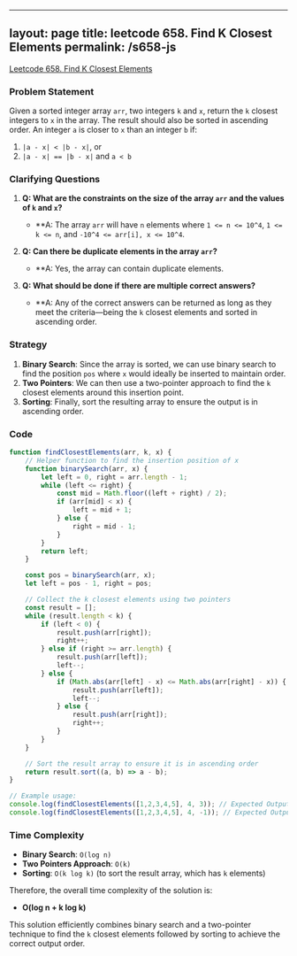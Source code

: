 
---
layout: page
title: leetcode 658. Find K Closest Elements
permalink: /s658-js
---
[Leetcode 658. Find K Closest Elements](https://algoadvance.github.io/algoadvance/l658)
### Problem Statement
Given a sorted integer array `arr`, two integers `k` and `x`, return the `k` closest integers to `x` in the array. The result should also be sorted in ascending order. An integer `a` is closer to `x` than an integer `b` if:
1. `|a - x| < |b - x|`, or
2. `|a - x| == |b - x|` and `a < b`

### Clarifying Questions
1. **Q: What are the constraints on the size of the array `arr` and the values of `k` and `x`?**
   - **A: The array `arr` will have `n` elements where `1 <= n <= 10^4`, `1 <= k <= n`, and `-10^4 <= arr[i], x <= 10^4`.

2. **Q: Can there be duplicate elements in the array `arr`?**
   - **A: Yes, the array can contain duplicate elements.

3. **Q: What should be done if there are multiple correct answers?**
   - **A: Any of the correct answers can be returned as long as they meet the criteria—being the `k` closest elements and sorted in ascending order.

### Strategy
1. **Binary Search**: Since the array is sorted, we can use binary search to find the position `pos` where `x` would ideally be inserted to maintain order.
2. **Two Pointers**: We can then use a two-pointer approach to find the `k` closest elements around this insertion point.
3. **Sorting**: Finally, sort the resulting array to ensure the output is in ascending order.

### Code

```javascript
function findClosestElements(arr, k, x) {
    // Helper function to find the insertion position of x
    function binarySearch(arr, x) {
        let left = 0, right = arr.length - 1;
        while (left <= right) {
            const mid = Math.floor((left + right) / 2);
            if (arr[mid] < x) {
                left = mid + 1;
            } else {
                right = mid - 1;
            }
        }
        return left;
    }

    const pos = binarySearch(arr, x);
    let left = pos - 1, right = pos;

    // Collect the k closest elements using two pointers
    const result = [];
    while (result.length < k) {
        if (left < 0) {
            result.push(arr[right]);
            right++;
        } else if (right >= arr.length) {
            result.push(arr[left]);
            left--;
        } else {
            if (Math.abs(arr[left] - x) <= Math.abs(arr[right] - x)) {
                result.push(arr[left]);
                left--;
            } else {
                result.push(arr[right]);
                right++;
            }
        }
    }

    // Sort the result array to ensure it is in ascending order
    return result.sort((a, b) => a - b);
}

// Example usage:
console.log(findClosestElements([1,2,3,4,5], 4, 3)); // Expected Output: [1,2,3,4]
console.log(findClosestElements([1,2,3,4,5], 4, -1)); // Expected Output: [1,2,3,4]
```

### Time Complexity
- **Binary Search**: `O(log n)`
- **Two Pointers Approach**: `O(k)`
- **Sorting**: `O(k log k)` (to sort the result array, which has `k` elements)

Therefore, the overall time complexity of the solution is:
- **O(log n + k log k)**

This solution efficiently combines binary search and a two-pointer technique to find the `k` closest elements followed by sorting to achieve the correct output order.